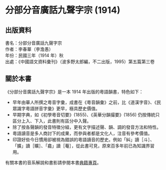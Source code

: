 分部分音廣話九聲字宗 (1914)
===========================

出版資料
--------
書名：分部分音廣話九聲字宗 <br>
作者：李春華（李澹愚）<br>
年份：民國三年（1914 年）秋 <br>
出處：《中國語文資料彙刊》（波多野太郎編，不二出版，1995）第五篇第三卷 <br>

關於本書
--------
《分部分音廣話九聲字宗》是一本 1914 年出版的粵語韻書，特色如下：

* 早年由華人所撰之粵音字彙，成書在《粵音韻彙》之前，比《道漢字音》、《民眾識字粵語拼音字彙》更早，極具歷史價值。
* 早期字典，如《初學粵音切要》(1855)、《英華分韻撮要》(1856) 仍按傳統只區分上入、下入，此書則有區分中入聲。
* 除了按各聲韻的發音特徵分組，更有文字描述聲、韻、調的發音方法和特性。
* 粵語讀音是多人商討下的成果，而參與者都是文化人，注音有參考價值。
* 印證好些今日慣用卻被視為錯誤的粵語讀音的歷史。例如「糾」讀［斗］、「擴」讀［曠］、「龕」讀［菴］，從此書可見，原來百多年前已為知識界習用。

有關本書的音系解說和書影請參閱本書[典籍專頁](https://lee1914.jyut.net)。